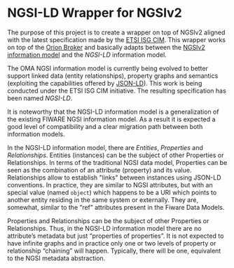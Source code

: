 # NGSI-LD Wrapper for NGSIv2

The purpose of this project is to create a wrapper on top of NGSIv2 aligned with the latest specification made by the [ETSI ISG CIM](https://portal.etsi.org/tb.aspx?tbid=854&SubTB=854). This wrapper works on top of the [Orion Broker](https://github.com/fiware/context.Orion) and basically adapts between the [NGSIv2 information model](http://fiware.github.io/specifications/ngsiv2/latest/) and the *NGSI-LD* information model. 

The OMA NGSI information model is currently being evolved to better support linked data (entity relationships), property graphs and semantics (exploiting the capabilities offered by [JSON-LD](https://json-ld.org/primer/latest/)). This work is being conducted under the ETSI ISG CIM initiative. The resulting specification has been named *NGSI-LD*. 

It is noteworthy that the NGSI-LD information model is a generalization of the existing FIWARE NGSI information model. As a result it is expected a good level of compatibility and a clear migration path between both information models. 

In the NGSI-LD information model, there are *Entities*, *Properties* and *Relationships*. Entities (instances) can be the subject of other Properties or Relationships. In terms of the traditional NGSI data model, Properties can be seen as the combination of an attribute (property) and its value. Relationships allow to establish "links" between instances using JSON-LD conventions. In practice, they are similar to NGSI attributes, but with an special value (named `object`) which happens to be a URI which points to another entity residing in the same system or externally. They are, somewhat, similar to the “ref” attributes present in the Fiware Data Models.

Properties and Relationships can be the subject of other Properties or Relationships. Thus, in the NGSI-LD information model there are no attribute’s metadata but just “properties of properties”. It is not expected to have infinite graphs and in practice only one or two levels of property or relationship “chaining” will happen. Typically, there will be one, equivalent to the NGSI metadata abstraction. 


